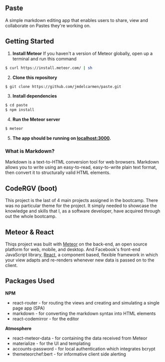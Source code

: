 ## Paste
A simple markdown editing app that enables users to share, view and collaborate on Pastes they're working on.

## Getting Started

1. **Install Meteor**
  If you haven't a version of Meteor globally, open up a terminal and run this command
  ```sh
  $ curl https://install.meteor.com/ | sh
  ```
2. **Clone this repository**
  ```sh
  $ git clone https://github.com/jmdelcarmen/paste.git
  ```
3. **Install dependencies**
  ```sh
  $ cd paste
  $ npm install
  ```
4. **Run the Meteor server**
  ```sh
  $ meteor
  ```
5. **The app should be running on [localhost:3000](http://localhost:3000).**


### What is Markdown?
Markdown is a text-to-HTML conversion tool for web browsers. Markdown allows you to write using an easy-to-read, easy-to-write plain text format, then convert it to structurally valid HTML elements.

## CodeRGV (boot)
This project is the last of 4 main projects assigned in the bootcamp.
There was no particular theme for the project. It simply needed to showcase the knowledge and skills that I, as a software developer, have acquired through out the whole bootcamp.

## Meteor & React
Thiqs project was built with [Meteor](https://www.meteor.com/) on the back-end, an open source platform for web, mobile, and desktop. And Facebook's front-end JavaScript library, [React](https://facebook.github.io/react/), a component based, flexible framework in which your view adapts and re-renders whenever new data is passed on to the client.

## Packages Used
**NPM**
* react-router - for routing the views and creating and simulating a single page app (SPA)
* markdown - for converting the markdown syntax into HTML elements
* react-codemirror - for the editor

**Atmosphere**
* react-meteor-data - for containing the data received from Meteor
* materialize - for the UI and templating
* accounts-password - for local authentication which integrates bcrypt
* themeteorchef:bert - for informative client side alerting
